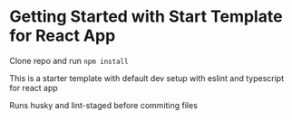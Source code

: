 # Getting Started with Start Template for React App

Clone repo and run `npm install`

This is a starter template with default dev setup with eslint and typescript for react app

Runs husky and lint-staged before commiting files
